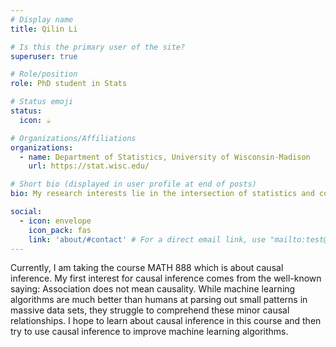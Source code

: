 ```yaml
---
# Display name
title: Qilin Li

# Is this the primary user of the site?
superuser: true

# Role/position
role: PhD student in Stats

# Status emoji
status:
  icon: ☕️

# Organizations/Affiliations
organizations:
  - name: Department of Statistics, University of Wisconsin-Madison
    url: https://stat.wisc.edu/

# Short bio (displayed in user profile at end of posts)
bio: My research interests lie in the intersection of statistics and computer science.

social:
  - icon: envelope
    icon_pack: fas
    link: 'about/#contact' # For a direct email link, use "mailto:test@example.org".
---
```


Currently, I am taking the course MATH 888 which is about causal inference. My first interest for causal inference comes from the well-known saying: Association does not mean causality. While machine learning algorithms are much better than humans at parsing out small patterns in massive data sets, they struggle to comprehend these minor causal relationships. I hope to learn about causal inference in this course and then try to use causal inference to improve machine learning algorithms.
